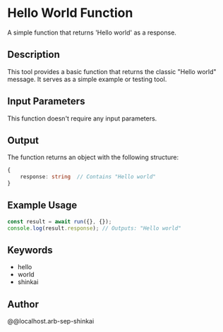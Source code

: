 # Hello World Function

A simple function that returns 'Hello world' as a response.

## Description

This tool provides a basic function that returns the classic "Hello world" message. It serves as a simple example or testing tool.

## Input Parameters

This function doesn't require any input parameters.

## Output

The function returns an object with the following structure:

```typescript
{
    response: string  // Contains "Hello world"
}
```

## Example Usage

```typescript
const result = await run({}, {});
console.log(result.response); // Outputs: "Hello world"
```

## Keywords

- hello
- world
- shinkai

## Author

@@localhost.arb-sep-shinkai